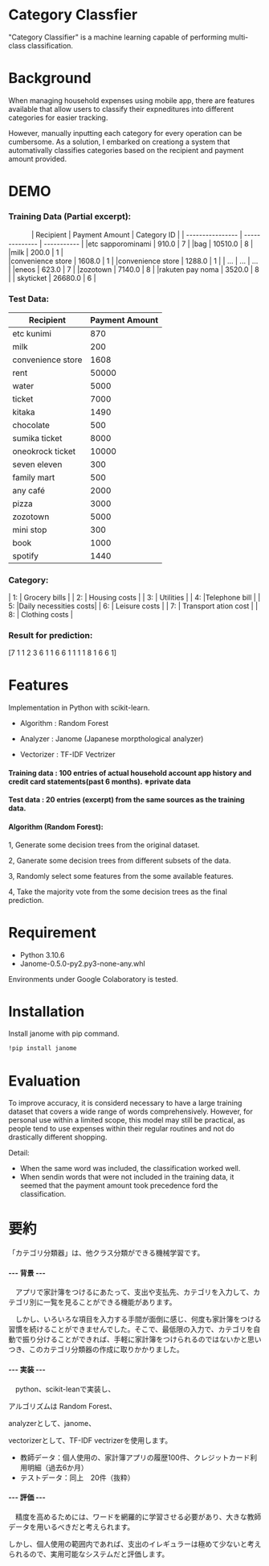 # Category Classfier

"Category Classifier" is a machine learning capable of performing multi-class classification.

# Background

When managing household expenses using mobile app, there are features available that allow users to classify their expneditures into different categories for easier tracking. 

However, manually inputting each category for every operation can be cumbersome. As a solution, I embarked on creationg a system that automativally classifies categories based on the recipient and payment amount provided.

# DEMO

### Training Data (Partial excerpt):
　　　
| Recipient        | Payment Amount | Category ID |
| ---------------- | -------------- | ----------- |
|etc sapporominami | 910.0          | 7           |
|bag               | 10510.0        | 8           |                  
|milk              | 200.0          | 1           |                 
|convenience store | 1608.0         | 1           |
|convenience store | 1288.0         | 1           |
|   ...            | ...            | ...         |
|eneos             | 623.0          | 7           |
|zozotown          | 7140.0         | 8           |
|rakuten pay noma  | 3520.0         | 8           |
| skyticket        | 26680.0        | 6           |
           


### Test Data:

|Recipient        |  Payment Amount |
|-----------      |-----------------|
|etc kunimi       |   870           |
|milk             |200              |
|convenience store|   1608          |
|rent             | 50000           | 
|water            |  5000           |
|ticket           | 7000            |
|kitaka           |  1490           |
|    chocolate    | 500             |
|  sumika ticket  | 8000            |
|oneokrock ticket | 10000           |
|seven eleven     |  300            |
| family mart     | 500             |
| any café        | 2000            |
|  pizza          | 3000            |
| zozotown        | 5000            |
|  mini stop      | 300             |
|  book           | 1000            |
| spotify         | 1440            |


             

### Category:

| 1: | Grocery bills |
| 2: | Housing costs |
| 3: | Utilities     |
| 4: |Telephone bill |
| 5: |Daily necessities costs|
| 6: | Leisure costs |
| 7: | Transport ation cost |
| 8: | Clothing costs |


### Result for prediction:

[7 1 1 2 3 6 1 1 6 6 1 1 1 1 8 1 6 6 1]

# Features

Implementation in Python with scikit-learn.




* Algorithm : Random Forest

* Analyzer : Janome (Japanese morpthological analyzer)

* Vectorizer : TF-IDF Vectrizer





#### Training data : 100 entries of actual household account app history and credit card statements(past 6 months). ※private data





#### Test data : 20 entries (excerpt) from the same sources as the training data.





#### Algorithm (Random Forest):



1, Generate some decision trees from the original dataset.

2, Ganerate some decision trees from different subsets of the data.

3, Randomly select some features from the some available features.

4, Take the majority vote from the some decision trees as the final prediction.




# Requirement

* Python 3.10.6
* Janome-0.5.0-py2.py3-none-any.whl

Environments under Google Colaboratory is tested.


# Installation

Install janome with pip command.

```bash
!pip install janome
```

# Evaluation

To improve accuracy, it is considerd necessary to have a large training dataset that covers a wide range of words comprehensively. However, for personal use within a limited scope, this model may still be practical, as people tend to use  expenses within their regular routines and not do drastically different shopping.


Detail:

* When the same word was included, the classification worked well.
* When sendin words that were not included in the training data, it seemed that the payment amount took precedence ford the classification.

# 要約
「カテゴリ分類器」は、他クラス分類ができる機械学習です。

#### --- 背景 ---

　アプリで家計簿をつけるにあたって、支出や支払先、カテゴリを入力して、カテゴリ別に一覧を見ることができる機能があります。

　しかし、いろいろな項目を入力する手間が面倒に感じ、何度も家計簿をつける習慣を続けることができませんでした。そこで、最低限の入力で、カテゴリを自動で振り分けることができれば、手軽に家計簿をつけられるのではないかと思いつき、このカテゴリ分類器の作成に取りかかりました。

#### --- 実装 ---

　python、scikit-leanで実装し、

 アルゴリズムは Random Forest、

 analyzerとして、janome、

 vectorizerとして、TF-IDF vectrizerを使用します。

 * 教師データ：個人使用の、家計簿アプリの履歴100件、クレジットカード利用明細（過去6か月）
 * テストデータ：同上　20件（抜粋）

#### --- 評価 ---
　精度を高めるためには、ワードを網羅的に学習させる必要があり、大きな教師データを用いるべきだと考えられます。

 しかし、個人使用の範囲内であれば、支出のイレギュラーは極めて少ないと考えられるので、実用可能なシステムだと評価します。



